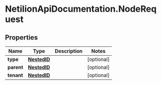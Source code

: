 # NetilionApiDocumentation.NodeRequest

## Properties
Name | Type | Description | Notes
------------ | ------------- | ------------- | -------------
**type** | [**NestedID**](NestedID.md) |  | [optional] 
**parent** | [**NestedID**](NestedID.md) |  | [optional] 
**tenant** | [**NestedID**](NestedID.md) |  | [optional] 
